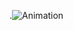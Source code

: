 .![Animation](https://github.com/kadirizm1907/Myprojects_all/assets/127335421/a7f7cd83-73c2-40e7-b24f-6097fe1bd888)

